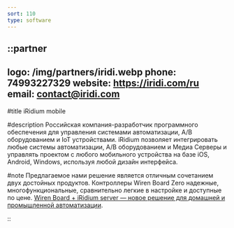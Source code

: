 ```yaml
---
sort: 110
type: software
---
```


::partner
---
logo: /img/partners/iridi.webp
phone: 74993227329
website: https://iridi.com/ru
email: contact@iridi.com
---

#title
iRidium mobile

#description
Российская компания-разработчик программного обеспечения для управления системами автоматизации, А/В оборудованием и IoT устройствами.
iRidium позволяет интегрировать любые системы автоматизации, А/В оборудованием и Медиа Серверы и управлять проектом с любого мобильного устройства на базе iOS, Android, Windows, используя любой дизайн интерфейса.

#note
Предлагаемое нами решение является отличным сочетанием двух достойных продуктов. Контроллеры Wiren Board Zero надежные, многофункциональные, сравнительно легкие в настройке и доступные по цене. [Wiren Board + iRidium server — новое решение для домашней и промышленной автоматизации](https://blog.iridi.com/ru/wiren-board-iridium-server-novoe-reshenie-dlya-domashnej-i-pro/).

::
